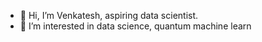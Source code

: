 - 👋 Hi, I’m Venkatesh, aspiring data scientist.
- 👀 I’m interested in data science, quantum machine learn

<!---
bvenkatesh-ai/bvenkatesh-ai is a ✨ special ✨ repository because its `README.md` (this file) appears on your GitHub profile.
You can click the Preview link to take a look at your changes.
--->
